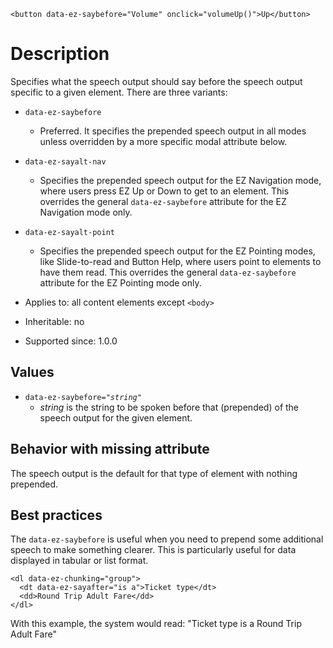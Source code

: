 
```
<button data-ez-saybefore="Volume" onclick="volumeUp()">Up</button>
```

# Description #
Specifies what the speech output should say before the speech output specific to a given element. There are three variants:

  * `data-ez-saybefore`
    * Preferred. It specifies the prepended speech output in all modes unless overridden by a more specific modal attribute below.
  * `data-ez-sayalt-nav`
    * Specifies the prepended speech output for the EZ Navigation mode, where users press EZ Up or Down to get to an element. This overrides the general `data-ez-saybefore` attribute for the EZ Navigation mode only.
  * `data-ez-sayalt-point`
    * Specifies the prepended speech output for the EZ Pointing modes, like Slide-to-read and Button Help, where users point to elements to have them read. This overrides the general `data-ez-saybefore` attribute for the EZ Pointing mode only.

  * Applies to: all content elements except `<body>`
  * Inheritable: no
  * Supported since: 1.0.0

## Values ##
  * `data-ez-saybefore="`_`string`_`"`
    * _string_ is the string to be spoken before that (prepended) of the speech output for the given element.

## Behavior with missing attribute ##
The speech output is the default for that type of element with nothing prepended.

## Best practices ##
The `data-ez-saybefore` is useful when you need to prepend some additional speech to make something clearer. This is particularly useful for data displayed in tabular or list format.

```
<dl data-ez-chunking="group">
  <dt data-ez-sayafter="is a">Ticket type</dt>
  <dd>Round Trip Adult Fare</dd>
</dl>
```

With this example, the system would read: "Ticket type is a Round Trip Adult Fare"